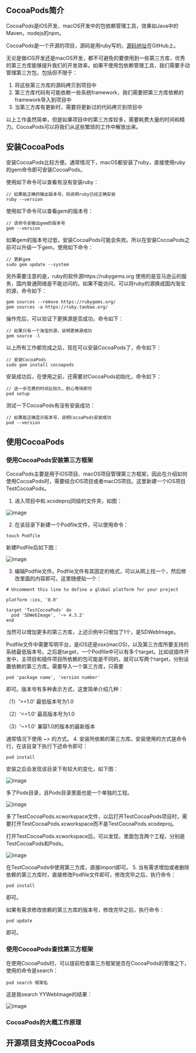 ## CocoaPods简介
CocoaPods是iOS开发、macOS开发中的包依赖管理工具，效果如Java中的Maven，nodejs的npm。

CocoaPods是一个开源的项目，源码是用ruby写的，[源码地址](https://github.com/CocoaPods/CocoaPods)在GitHub上。

无论是做iOS开发还是macOS开发，都不可避免的要使用到一些第三方库，优秀的第三方库能够提升我们的开发效率。如果不使用包依赖管理工具，我们需要手动管理第三方包，包括但不限于：
1. 将这些第三方库的源码拷贝到项目中
2. 第三方库代码有可能依赖一些系统framework，我们需要把第三方库依赖的framework导入到项目中
3. 当第三方库有更新时，需要将更新过的代码拷贝到项目中

以上工作虽然简单，但是如果项目中的第三方库较多，需要耗费大量的时间和精力。CocoaPods可以将我们从这些繁琐的工作中解放出来。
## 安装CocoaPods
安装CocoaPods比较方便。通常情况下，macOS都安装了ruby，直接使用ruby 的gem命令即可安装CocoaPods。

使用如下命令可以查看有没有安装ruby：
```
// 如果能正确的输出版本号，则说明ruby已经正确安装
ruby --version
```
使用如下命令可以查看gem的版本号：
```
// 该命令会输出gem的版本号
gem --version
```
如果gem的版本号过低，安装CocoaPods可能会失败。所以在安装CocoaPods之前可以升级一下gem，使用如下命令：
```
// 更新gem
sudo gem update --system
```
另外需要注意的是，ruby的软件源https://rubygems.org 使用的是亚马逊云的服务，国内普通网络是不能访问的。如果不能访问，可以将ruby的源换成国内淘宝的源，命令如下：
```
gem sources --remove https://rubygems.org/
gem sources -a https://ruby.taobao.org/
```
操作完后，可以验证下更换源是否成功，命令如下：
```
// 如果只有一个淘宝的源，说明更换源成功
gem source -l
```
以上所有工作都完成之后，现在可以安装CocoaPods了，命令如下：
```
// 安装CocoaPods
sudo gem install cocoapods
```
安装成功后，在使用之前，还需要对CocoaPods初始化，命令如下：
```
// 这一步花费的时间比较久，耐心等待即可
pod setup
```
测试一下CocoaPods有没有安装成功：
```
// 如果能正确显示版本号，说明CocoaPods安装成功
pod --version
```
## 使用CocoaPods
### 使用CocoaPods安装第三方框架
CocoaPods主要是用于iOS项目、macOS项目管理第三方框架，因此在介绍如何使用CocoaPods时，需要结合iOS项目或者macOS项目。这里新建一个iOS项目TestCocoaPods。
1. 进入项目中和.xcodeproj同级的文件夹，如图：

![image](https://note.youdao.com/yws/public/resource/bba39d75a3d87a96f65a409a0b99df90/xmlnote/WEBRESOURCE40e4b5174e067aaec22b6bbe74f3b633/14102)

2. 在该目录下新建一个Podfile文件，可以使用命令：
```
touch Podfile
```
新建Podfile后如下图：

![image](https://note.youdao.com/yws/public/resource/bba39d75a3d87a96f65a409a0b99df90/xmlnote/WEBRESOURCE643f78e6756b18c164e1b3d207e7e6e4/14104)

3. 编辑Podfile文件。Podfile文件有其固定的格式，可以从网上找一个，然后修改里面的内容即可。这里随便贴一个：
```
# Uncomment this line to define a global platform for your project

platform :ios, '8.0'

target 'TestCocoaPods' do
  pod 'SDWebImage', '~> 4.3.2'
end

```
当然可以增加更多的第三方库，上述示例中只增加了1个，是SDWebImage。

Podfile文件中需要写明平台，是iOS还是osx(macOS)，以及第三方库所要支持的系统最低版本号。之后是target，一个Podfile中可以有多个target。比如说插件开发中，主项目和插件项目所依赖的包可能是不同的，就可以写两个target，分别设置依赖的第三方库。需要导入一个第三方库，只需要
```
pod 'package name', 'version number'
```
即可。版本号有多种表示方式，这里简单介绍几种：

（1）'>=1.0'  最低版本号为1.0

（2）'<=1.0'  最高版本号为1.0

（3）'~>1.0'  兼容1.0的版本的最新版本

通常情况下使用 ~> 的方式。
4. 安装所依赖的第三方库。安装使用的方式是命令行，在该目录下执行下述命令即可：
```
pod install
```
安装之后会发现该目录下有较大的变化，如下图：

![image](https://note.youdao.com/yws/public/resource/bba39d75a3d87a96f65a409a0b99df90/xmlnote/WEBRESOURCE2aae7e8383b8400d568aff149f7ce868/14106)

多了Pods目录，且Pods目录里面也是一个单独的工程。

![image](https://note.youdao.com/yws/public/resource/bba39d75a3d87a96f65a409a0b99df90/xmlnote/WEBRESOURCEe43f15314a6a6ec03232a0922518bd4e/14110)

多了TestCocoaPods.xcworkspace文件，以后打开TestCocoaPods项目时，需要打开TestCocoaPods.xcworkspace而不是TestCocoaPods.xcodeproj。

打开TestCocoaPods.xcworkspace后，可以发现，里面包含两个工程，分别是TestCocoaPods和Pods。

![image](https://note.youdao.com/yws/public/resource/bba39d75a3d87a96f65a409a0b99df90/xmlnote/WEBRESOURCEe2c03eb353b6bb9672c3786fb2789c1f/14112)

在TestCocoaPods中使用第三方库，直接import即可。
5. 当有需求增加或者删除依赖的第三方库时，直接修改Podfile文件即可，修改完毕之后，执行命令：
```
pod install
```
即可。

如果有需求修改依赖的第三方库的版本号，修改完毕之后，执行命令：
```
pod update
```
即可。
### 使用CocoaPods查找第三方框架
在使用CocoaPods时，可以提前检查第三方框架是否在CocoaPods的管理之下，使用的命令是search：
```
pod search 框架名
```
这是我search YYWebImage的结果：

![image](https://note.youdao.com/yws/public/resource/bba39d75a3d87a96f65a409a0b99df90/xmlnote/WEBRESOURCEb4d4e8c5d6a948ac8006674e8af80926/14133)

### CocoaPods的大概工作原理

## 开源项目支持CocoaPods